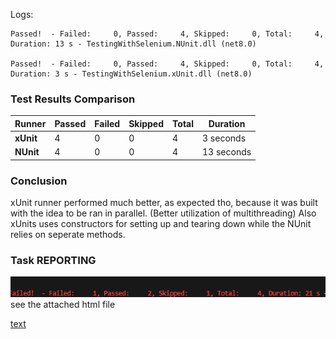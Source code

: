 Logs:
```
Passed!  - Failed:     0, Passed:     4, Skipped:     0, Total:     4, Duration: 13 s - TestingWithSelenium.NUnit.dll (net8.0)

Passed!  - Failed:     0, Passed:     4, Skipped:     0, Total:     4, Duration: 3 s - TestingWithSelenium.xUnit.dll (net8.0)
```

### Test Results Comparison

| **Runner** | **Passed** | **Failed** | **Skipped** | **Total** | **Duration** |
|------------|------------|------------|-------------|-----------|--------------|
| **xUnit**  | 4          | 0          | 0           | 4         | 3 seconds    |
| **NUnit**  | 4          | 0          | 0           | 4         | 13 seconds   |

### Conclusion

xUnit runner performed much better, as expected tho, because it was built with the idea to be ran in parallel. (Better utilization of multithreading) Also xUnits uses constructors for setting up and tearing down while the NUnit relies on seperate methods.


### Task REPORTING
![alt text](image.png)
see the attached html file

[text](index.html)